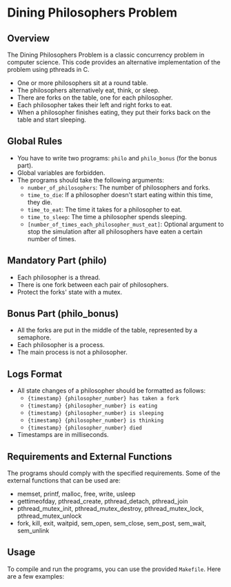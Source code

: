# Dining Philosophers Problem

## Overview
The Dining Philosophers Problem is a classic concurrency problem in computer science. This code provides an alternative implementation of the problem using pthreads in C.

- One or more philosophers sit at a round table.
- The philosophers alternatively eat, think, or sleep.
- There are forks on the table, one for each philosopher.
- Each philosopher takes their left and right forks to eat.
- When a philosopher finishes eating, they put their forks back on the table and start sleeping.

## Global Rules
- You have to write two programs: `philo` and `philo_bonus` (for the bonus part).
- Global variables are forbidden.
- The programs should take the following arguments:
  - `number_of_philosophers`: The number of philosophers and forks.
  - `time_to_die`: If a philosopher doesn't start eating within this time, they die.
  - `time_to_eat`: The time it takes for a philosopher to eat.
  - `time_to_sleep`: The time a philosopher spends sleeping.
  - `[number_of_times_each_philosopher_must_eat]`: Optional argument to stop the simulation after all philosophers have eaten a certain number of times.

## Mandatory Part (philo)
- Each philosopher is a thread.
- There is one fork between each pair of philosophers.
- Protect the forks' state with a mutex.

## Bonus Part (philo_bonus)
- All the forks are put in the middle of the table, represented by a semaphore.
- Each philosopher is a process.
- The main process is not a philosopher.

## Logs Format
- All state changes of a philosopher should be formatted as follows:
  - `{timestamp} {philosopher_number} has taken a fork`
  - `{timestamp} {philosopher_number} is eating`
  - `{timestamp} {philosopher_number} is sleeping`
  - `{timestamp} {philosopher_number} is thinking`
  - `{timestamp} {philosopher_number} died`
- Timestamps are in milliseconds.

## Requirements and External Functions
The programs should comply with the specified requirements.
Some of the external functions that can be used are:
- memset, printf, malloc, free, write, usleep
- gettimeofday, pthread_create, pthread_detach, pthread_join
- pthread_mutex_init, pthread_mutex_destroy, pthread_mutex_lock, pthread_mutex_unlock
- fork, kill, exit, waitpid, sem_open, sem_close, sem_post, sem_wait, sem_unlink

## Usage
To compile and run the programs, you can use the provided `Makefile`. Here are a few examples:

